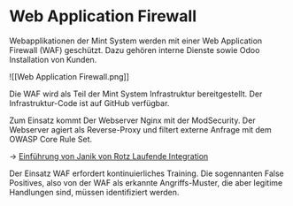 # Web Application Firewall
Webapplikationen der Mint System werden mit einer Web Application Firewall (WAF) geschützt. Dazu gehören interne Dienste sowie Odoo Installation von Kunden.

![[Web Application Firewall.png]]

Die WAF wird als Teil der Mint System Infrastruktur bereitgestellt. Der Infrastruktur-Code ist auf GitHub verfügbar.

Zum Einsatz kommt Der Webserver Nginx mit der ModSecurity. Der Webserver agiert als Reverse-Proxy und filtert externe Anfrage mit dem OWASP Core Rule Set.

-> [Einführung von Janik von Rotz
Laufende Integration](https://janikvonrotz.ch/2020/02/26/nginx-waf-with-modsecurity-and-owasp-crs/)

Der Einsatz WAF erfordert kontinuierliches Training. Die sogennanten False Positives, also von der WAF als erkannte Angriffs-Muster, die aber legitime Handlungen sind, müssen identifiziert werden.

 